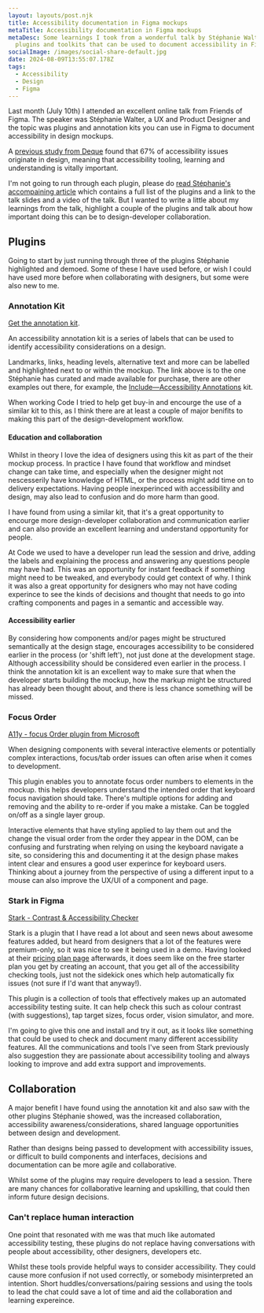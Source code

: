 ```yaml
---
layout: layouts/post.njk
title: Accessibility documentation in Figma mockups
metaTitle: Accessibility documentation in Figma mockups
metaDesc: Some learnings I took from a wonderful talk by Stéphanie Walter on
  plugins and toolkits that can be used to document accessibility in Figma.
socialImage: /images/social-share-default.jpg
date: 2024-08-09T13:55:07.178Z
tags:
  - Accessibility
  - Design
  - Figma
---
```

Last month (July 10th) I attended an excellent online talk from Friends of Figma. The speaker was Stéphanie Walter, a UX and Product Designer and the topic was plugins and annotation kits you can use in Figma to document accessibility in design mockups.

A [previous study from Deque](https://www.deque.com/blog/auditing-design-systems-for-accessibility/#design-should-consider-accessibility) found that 67% of accessibility issues originate in design, meaning that accessibility tooling, learning and understanding is vitally important.

I'm not going to run through each plugin, please do [read Stéphanie's accompaining article](https://stephaniewalter.design/blog/how-to-check-and-document-design-accessibility-in-your-figma-mockups/) which contains a full list of the plugins and a link to the talk slides and a video of the talk. But I wanted to write a little about my learnings from the talk, highlight a couple of the plugins and talk about how important doing this can be to design-developer collaboration.

## Plugins

Going to start by just running through three of the plugins Stéphanie highlighted and demoed. Some of these I have used before, or wish I could have used more before when collaborating with designers, but some were also new to me.

### Annotation Kit

[Get the annotation kit](https://shop.stephaniewalter.design/b/accessibility-interactions-designer-checklist-annotation-kit).

An accessibility annotation kit is a series of labels that can be used to identify accessibility considerations on a design.

Landmarks, links, heading levels, alternative text and more can be labelled and highlighted next to or within the mockup. The link above is to the one Stéphanie has curated and made available for purchase, there are other examples out there, for example, the [Include—Accessibility Annotations](https://www.figma.com/community/plugin/1208180794570801545/includeaccessibility-annotations) kit.

When working Code I tried to help get buy-in and encourge the use of a similar kit to this, as I think there are at least a couple of major benifits to making this part of the design-development workflow.

#### Education and collaboration

Whilst in theory I love the idea of designers using this kit as part of the their mockup process. In practice I have found that workflow and mindset change can take time, and especially when the designer might not nescesserily have knowledge of HTML, or the process might add time on to delivery expectations. Having people inexperinced with accessibility and design, may also lead to confusion and do more harm than good.

I have found from using a similar kit, that it's a great opportunity to encourge more design-developer collaboration and communication earlier and can also provide an excellent learning and understand opportunity for people.

At Code we used to have a developer run lead the session and drive, adding the labels and explaining the process and answering any questions people may have had. This was an opportunity for instant feedback if something might need to be tweaked, and everybody could get context of why. I think it was also a great opportunity for designers who may not have coding experince to see the kinds of decisions and thought that needs to go into crafting components and pages in a semantic and accessible way.

#### Accessibility earlier

By considering how components and/or pages might be structured semantically at the design stage, encourages accessibility to be considered earlier in the process (or 'shift left'), not just done at the development stage. Although accessibility should be considered even earlier in the process. I think the annotation kit is an excellent way to make sure that when the developer starts building the mockup, how the markup might be structured has already been thought about, and there is less chance something will be missed.

### Focus Order

[A11y - focus Order plugin from Microsoft](https://www.figma.com/community/plugin/731310036968334777/a11y-focus-order)

When designing components with several interactive elements or potentially complex interactions, focus/tab order issues can often arise when it comes to development.

This plugin enables you to annotate focus order numbers to elements in the mockup. this helps developers understand the intended order that keyboard focus navigation should take. There's multiple options for adding and removing and the ability to re-order if you make a mistake. Can be toggled on/off as a single layer group.

Interactive elements that have styling applied to lay them out and the change the visual order from the order they appear in the DOM, can be confusing and furstrating when relying on using the keyboard navigate a site, so considering this and documenting it at the design phase makes intent clear and ensures a good user experince for keyboard users. Thinking about a journey from the perspective of using a different input to a mouse can also improve the UX/UI of a component and page.

### Stark in Figma

[Stark - Contrast & Accessibility Checker](https://www.figma.com/community/plugin/732603254453395948/stark-contrast-accessibility-checker)

Stark is a plugin that I have read a lot about and seen news about awesome features added, but heard from designers that a lot of the features were premium-only, so it was nice to see it being used in a demo. Having looked at their [pricing plan page](https://www.getstark.co/pricing/) afterwards, it does seem like on the free starter plan you get by creating an account, that you get all of the accessibility checking tools, just not the sidekick ones which help automatically fix issues (not sure if I'd want that anyway!).

This plugin is a collection of tools that effectively makes up an automated accessibility testing suite. It can help check this such as colour contrast (with suggestions), tap target sizes, focus order, vision simulator, and more.

I'm going to give this one and install and try it out, as it looks like something that could be used to check and document many different accessibility features. All the communications and tools I've seen from Stark previously also suggestion they are passionate about accessibility tooling and always looking to improve and add extra support and improvements.

## Collaboration

A major benefit I have found using the annotation kit and also saw with the other plugins Stéphanie showed, was the increased collaboration, accessibility awareness/considerations, shared language opportunities between design and development.

Rather than designs being passed to development with accessibility issues, or difficult to build components and interfaces, decisions and documentation can be more agile and collaborative.

Whilst some of the plugins may require developers to lead a session. There are many chances for collaborative learning and upskilling, that could then inform future design decisions.

### Can't replace human interaction

One point that resonated with me was that much like automated accessibility testing, these plugins do not replace having conversations with people about accessibility, other designers, developers etc.

Whilst these tools provide helpful ways to consider accessibility. They could cause more confusion if not used correctly, or somebody misinterpreted an intention. Short huddles/conversations/pairing sessions and using the tools to lead the chat could save a lot of time and aid the collaboration and learning expereince.
